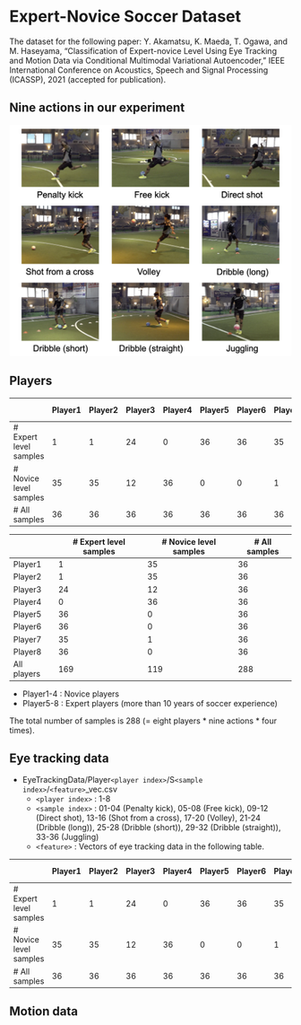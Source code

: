 # Expert-Novice Soccer Dataset

The dataset for the following paper:
Y. Akamatsu, K. Maeda, T. Ogawa, and M. Haseyama, “Classification of Expert-novice Level Using Eye Tracking and Motion Data via Conditional Multimodal Variational Autoencoder,” IEEE International Conference on Acoustics, Speech and Signal Processing (ICASSP), 2021 (accepted for publication).

## Nine actions in our experiment
![Image 1](Experiment.png)

## Players

|       |Player1|Player2|Player3|Player4|Player5|Player6|Player7|Player8|All players|
| ------------- | ------------- | ------------- | ------------- | ------------- | ------------- | ------------- | ------------- | ------------- | ------------- |
| # Expert level samples | 1 | 1 | 24 | 0 | 36 | 36 | 35 | 36 | 169 |
| # Novice level samples  | 35 | 35 | 12 | 36 | 0 | 0 | 1 | 0 | 119 |
| # All samples  | 36 | 36 | 36 | 36 | 36 | 36 | 36 | 36 | 288 |

|       | # Expert level samples | # Novice level samples | # All samples  |
| ------------- | ------------- | ------------- | ------------- | 
|Player1| 1 | 35 | 36 |
|Player2| 1 | 35 | 36 |
|Player3| 24 | 12 | 36 |
|Player4| 0 | 36 | 36 |
|Player5| 36 | 0 | 36 |
|Player6| 36 | 0 | 36 |
|Player7| 35 | 1 | 36 |
|Player8| 36 | 0 | 36 |
|All players| 169 | 119 | 288 |

- Player1-4 : Novice players
- Player5-8 : Expert players (more than 10 years of soccer experience)

The total number of samples is 288 (= eight players * nine actions * four times).

## Eye tracking data
- EyeTrackingData/Player`<player index>`/S`<sample index>`/`<feature>`_vec.csv
  -  `<player index>` : 1-8
  -  `<sample index>` : 01-04 (Penalty kick), 05-08 (Free kick), 09-12 (Direct shot), 13-16 (Shot from a cross), 17-20 (Volley), 21-24 (Dribble (long)), 25-28 (Dribble (short)), 29-32 (Dribble (straight)), 33-36 (Juggling)
  -  `<feature>` : Vectors of eye tracking data in the following table.


|       |Player1|Player2|Player3|Player4|Player5|Player6|Player7|Player8|All players|
| ------------- | ------------- | ------------- | ------------- | ------------- | ------------- | ------------- | ------------- | ------------- | ------------- |
| # Expert level samples | 1 | 1 | 24 | 0 | 36 | 36 | 35 | 36 | 169 |
| # Novice level samples  | 35 | 35 | 12 | 36 | 0 | 0 | 1 | 0 | 119 |
| # All samples  | 36 | 36 | 36 | 36 | 36 | 36 | 36 | 36 | 288 |

## Motion data
